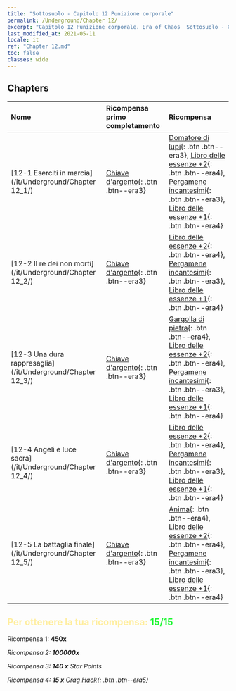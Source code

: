 ```yaml
---
title: "Sottosuolo - Capitolo 12 Punizione corporale"
permalink: /Underground/Chapter 12/
excerpt: "Capitolo 12 Punizione corporale. Era of Chaos  Sottosuolo - Capitolo 12. Punizione corporale"
last_modified_at: 2021-05-11
locale: it
ref: "Chapter 12.md"
toc: false
classes: wide
---
```


## Chapters

  | Nome |  Ricompensa primo completamento | Ricompensa |
  |:------------|:------------|:------------| 
  | [12-1 Eserciti in marcia](/it/Underground/Chapter 12_1/) | [Chiave d'argento](/ItemsIT/con_693/){: .btn .btn--era3} | [Domatore di lupi](/ItemsIT/unt_218/){: .btn .btn--era3}, [Libro delle essenze +2](/ItemsIT/mat_53/){: .btn .btn--era4}, [Pergamene incantesimi](/ItemsIT/con_694/){: .btn .btn--era3}, [Libro delle essenze +1](/ItemsIT/mat_46/){: .btn .btn--era4} |
  | [12-2 Il re dei non morti](/it/Underground/Chapter 12_2/) | [Chiave d'argento](/ItemsIT/con_693/){: .btn .btn--era3} | [Libro delle essenze +2](/ItemsIT/mat_53/){: .btn .btn--era4}, [Pergamene incantesimi](/ItemsIT/con_694/){: .btn .btn--era3}, [Libro delle essenze +1](/ItemsIT/mat_46/){: .btn .btn--era4} |
  | [12-3 Una dura rappresaglia](/it/Underground/Chapter 12_3/) | [Chiave d'argento](/ItemsIT/con_693/){: .btn .btn--era3} | [Gargolla di pietra](/ItemsIT/unt_236/){: .btn .btn--era4}, [Libro delle essenze +2](/ItemsIT/mat_53/){: .btn .btn--era4}, [Pergamene incantesimi](/ItemsIT/con_694/){: .btn .btn--era3}, [Libro delle essenze +1](/ItemsIT/mat_46/){: .btn .btn--era4} |
  | [12-4 Angeli e luce sacra](/it/Underground/Chapter 12_4/) | [Chiave d'argento](/ItemsIT/con_693/){: .btn .btn--era3} | [Libro delle essenze +2](/ItemsIT/mat_53/){: .btn .btn--era4}, [Pergamene incantesimi](/ItemsIT/con_694/){: .btn .btn--era3}, [Libro delle essenze +1](/ItemsIT/mat_46/){: .btn .btn--era4} |
  | [12-5 La battaglia finale](/it/Underground/Chapter 12_5/) | [Chiave d'argento](/ItemsIT/con_693/){: .btn .btn--era3} | [Anima](/ItemsIT/unt_210/){: .btn .btn--era4}, [Libro delle essenze +2](/ItemsIT/mat_53/){: .btn .btn--era4}, [Pergamene incantesimi](/ItemsIT/con_694/){: .btn .btn--era3}, [Libro delle essenze +1](/ItemsIT/mat_46/){: .btn .btn--era4} |


## <span style="color: #ffeea0">Per ottenere la tua ricompensa: </span><span style="color: #27f73a">15/15</span>

 Ricompensa 1:  **450x** <i class="fas fa-gem"/>

 Ricompensa 2:  **100000x** <i class="fas fa-coins"/>

 Ricompensa 3: **140 x** Star Points

 Ricompensa 4: **15 x** [Crag Hack](/ItemsIT/her_375/){: .btn .btn--era5}

